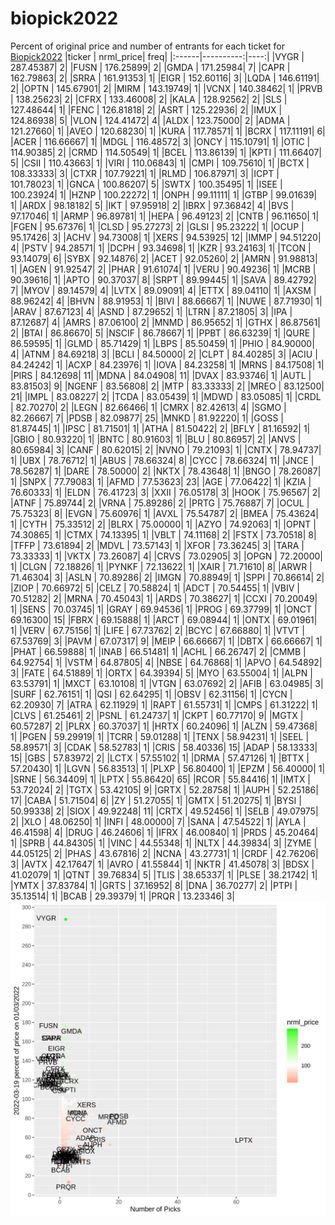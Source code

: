 # biopick2022
Percent of original price and number of entrants for each ticket for [Biopick2022](https://twitter.com/hashtag/Biopick2022)
|ticker | nrml_price| freq|
|:------|----------:|----:|
|VYGR   |  287.45387|    2|
|FUSN   |  176.25899|    2|
|GMDA   |  171.25984|    7|
|CAPR   |  162.79863|    2|
|SRRA   |  161.91353|    1|
|EIGR   |  152.60116|    3|
|LQDA   |  146.61191|    2|
|OPTN   |  145.67901|    2|
|MIRM   |  143.19749|    1|
|VCNX   |  140.38462|    1|
|PRVB   |  138.25623|    2|
|CFRX   |  133.46008|    2|
|KALA   |  128.92562|    2|
|SLS    |  127.48644|    1|
|FENC   |  126.81818|    2|
|ASRT   |  125.22936|    2|
|IMUX   |  124.86938|    5|
|VLON   |  124.41472|    4|
|ALDX   |  123.75000|    2|
|ADMA   |  121.27660|    1|
|AVEO   |  120.68230|    1|
|KURA   |  117.78571|    1|
|BCRX   |  117.11191|    6|
|ACER   |  116.66667|    1|
|MDGL   |  116.48572|    3|
|ONCY   |  115.10791|    1|
|OTIC   |  114.90385|    2|
|CRMD   |  114.50549|    1|
|BCEL   |  113.86139|    1|
|KPTI   |  111.66407|    5|
|CSII   |  110.43663|    1|
|VIRI   |  110.06843|    1|
|CMPI   |  109.75610|    1|
|BCTX   |  108.33333|    3|
|CTXR   |  107.79221|    1|
|RLMD   |  106.87971|    3|
|ICPT   |  101.78023|    1|
|GNCA   |  100.86207|    5|
|SWTX   |  100.35495|    1|
|ISEE   |  100.23924|    1|
|HZNP   |  100.22272|    1|
|ONPH   |   99.11111|    1|
|GTBP   |   99.01639|    1|
|ARDX   |   98.18182|    5|
|IKT    |   97.95918|    2|
|IBRX   |   97.36842|    4|
|BVS    |   97.17046|    1|
|ARMP   |   96.89781|    1|
|HEPA   |   96.49123|    2|
|CNTB   |   96.11650|    1|
|FGEN   |   95.67376|    1|
|CLSD   |   95.27273|    2|
|GLSI   |   95.23222|    1|
|OCUP   |   95.17426|    3|
|ACHV   |   94.73008|    1|
|XERS   |   94.53925|   12|
|IMMP   |   94.51220|    4|
|PSTV   |   94.28571|    1|
|DCPH   |   93.34698|    1|
|KZR    |   93.24163|    1|
|TCON   |   93.14079|    6|
|SYBX   |   92.14876|    2|
|ACET   |   92.05260|    2|
|AMRN   |   91.98813|    1|
|AGEN   |   91.92547|    2|
|PHAR   |   91.61074|    1|
|VERU   |   90.49236|    1|
|MCRB   |   90.39616|    1|
|APTO   |   90.37037|    8|
|SRPT   |   89.99445|    1|
|SAVA   |   89.42792|    7|
|MYOV   |   89.14579|    4|
|LVTX   |   89.09091|    4|
|ETTX   |   89.04110|    1|
|AXSM   |   88.96242|    4|
|BHVN   |   88.91953|    1|
|BIVI   |   88.66667|    1|
|NUWE   |   87.71930|    1|
|ARAV   |   87.67123|    4|
|ASND   |   87.29652|    1|
|LTRN   |   87.21805|    3|
|IPA    |   87.12687|    4|
|AMRS   |   87.06100|    2|
|MNMD   |   86.95652|    1|
|GTHX   |   86.87561|    2|
|BTAI   |   86.86670|    5|
|NSCIF  |   86.78667|    1|
|PPBT   |   86.63239|    1|
|QURE   |   86.59595|    1|
|GLMD   |   85.71429|    1|
|LBPS   |   85.50459|    1|
|PHIO   |   84.90000|    4|
|ATNM   |   84.69218|    3|
|BCLI   |   84.50000|    2|
|CLPT   |   84.40285|    3|
|ACIU   |   84.24242|    1|
|ACXP   |   84.23976|    1|
|IOVA   |   84.23258|    1|
|MRNS   |   84.17508|    1|
|PIRS   |   84.12698|   11|
|MDNA   |   84.04908|   11|
|DVAX   |   83.93746|    1|
|AUTL   |   83.81503|    9|
|NGENF  |   83.56808|    2|
|MTP    |   83.33333|    2|
|MREO   |   83.12500|   21|
|IMPL   |   83.08227|    2|
|TCDA   |   83.05439|    1|
|MDWD   |   83.05085|    1|
|CRDL   |   82.70270|    2|
|LEGN   |   82.66466|    1|
|CMRX   |   82.42613|    4|
|SGMO   |   82.26667|    7|
|PDSB   |   82.09877|   25|
|MNKD   |   81.92220|    1|
|GOSS   |   81.87445|    1|
|IPSC   |   81.71501|    1|
|ATHA   |   81.50422|    2|
|BFLY   |   81.16592|    1|
|GBIO   |   80.93220|    1|
|BNTC   |   80.91603|    1|
|BLU    |   80.86957|    2|
|ANVS   |   80.65984|    3|
|CANF   |   80.62015|    2|
|NVNO   |   79.21093|    1|
|CNTX   |   78.94737|    1|
|UBX    |   78.76712|    1|
|ABUS   |   78.66324|    8|
|CYCC   |   78.66324|   11|
|JNCE   |   78.56287|    1|
|DARE   |   78.50000|    2|
|NKTX   |   78.43648|    1|
|BNGO   |   78.26087|    1|
|SNPX   |   77.79083|    1|
|AFMD   |   77.53623|   23|
|AGE    |   77.06422|    1|
|KZIA   |   76.60333|    1|
|ELDN   |   76.41723|    3|
|XXII   |   76.05178|    3|
|HOOK   |   75.96567|    2|
|ATNF   |   75.89744|    2|
|VRNA   |   75.89286|    2|
|PRTG   |   75.76887|    7|
|OCUL   |   75.75323|    8|
|EVGN   |   75.60976|    1|
|AVXL   |   75.54787|    2|
|BMEA   |   75.43624|    1|
|CYTH   |   75.33512|    2|
|BLRX   |   75.00000|    1|
|AZYO   |   74.92063|    1|
|OPNT   |   74.30865|    1|
|CTMX   |   74.13395|    1|
|VBLT   |   74.11168|    2|
|FSTX   |   73.70518|    8|
|TFFP   |   73.61894|    2|
|MDVL   |   73.57143|    1|
|XFOR   |   73.36245|    3|
|TARA   |   73.33333|    1|
|VKTX   |   73.26087|    4|
|CRVS   |   73.02905|    3|
|OPGN   |   72.20000|    1|
|CLGN   |   72.18826|    1|
|PYNKF  |   72.13622|    1|
|XAIR   |   71.71610|    8|
|ARWR   |   71.46304|    3|
|ASLN   |   70.89286|    2|
|IMGN   |   70.88949|    1|
|SPPI   |   70.86614|    2|
|ZIOP   |   70.66972|    5|
|CELZ   |   70.58824|    1|
|ADCT   |   70.54455|    1|
|VBIV   |   70.51282|    2|
|MRNA   |   70.45043|    1|
|ARDS   |   70.38627|    1|
|CCXI   |   70.20049|    1|
|SENS   |   70.03745|    1|
|GRAY   |   69.94536|    1|
|PROG   |   69.37799|    1|
|ONCT   |   69.16300|   15|
|FBRX   |   69.15888|    1|
|ARCT   |   69.08944|    1|
|ONTX   |   69.01961|    1|
|VERV   |   67.75156|    1|
|LIFE   |   67.73762|    2|
|BCYC   |   67.66880|    1|
|VTVT   |   67.53769|    3|
|PAVM   |   67.07317|    9|
|MEIP   |   66.66667|    1|
|DBTX   |   66.66667|    1|
|PHAT   |   66.59888|    1|
|INAB   |   66.51481|    1|
|ACHL   |   66.26747|    2|
|CMMB   |   64.92754|    1|
|VSTM   |   64.87805|    4|
|NBSE   |   64.76868|    1|
|APVO   |   64.54892|    3|
|FATE   |   64.51889|    1|
|ORTX   |   64.39394|    5|
|MYO    |   63.55004|    1|
|ALPN   |   63.53791|    1|
|MXCT   |   63.10108|    1|
|VTGN   |   63.07692|    2|
|AFIB   |   63.04985|    3|
|SURF   |   62.76151|    1|
|QSI    |   62.64295|    1|
|OBSV   |   62.31156|    1|
|CYCN   |   62.20930|    7|
|ATRA   |   62.11929|    1|
|RAPT   |   61.55731|    1|
|CMPS   |   61.31222|    1|
|CLVS   |   61.25461|    2|
|PSNL   |   61.24737|    1|
|CKPT   |   60.77170|    9|
|MGTX   |   60.57287|    2|
|PLRX   |   60.37037|    1|
|HRTX   |   60.24096|    1|
|ALZN   |   59.47368|    1|
|PGEN   |   59.29919|    1|
|TCRR   |   59.01288|    1|
|TENX   |   58.94231|    1|
|SEEL   |   58.89571|    3|
|CDAK   |   58.52783|    1|
|CRIS   |   58.40336|   15|
|ADAP   |   58.13333|   15|
|GBS    |   57.83972|    2|
|LCTX   |   57.55102|    1|
|DRMA   |   57.47126|    1|
|BTTX   |   57.20430|    1|
|LGVN   |   56.83513|    1|
|PLXP   |   56.80400|    1|
|EPZM   |   56.40000|    1|
|SRNE   |   56.34409|    1|
|LPTX   |   55.86420|   65|
|RCOR   |   55.84416|    1|
|IMTX   |   53.72024|    2|
|TGTX   |   53.42105|    9|
|GRTX   |   52.28758|    1|
|AUPH   |   52.25186|   17|
|CABA   |   51.71504|    6|
|ZY     |   51.27055|    1|
|GMTX   |   51.20275|    1|
|BYSI   |   50.99338|    2|
|SIOX   |   49.92248|   11|
|CRTX   |   49.52456|    1|
|SELB   |   49.07975|    2|
|XLO    |   48.06250|    1|
|INFI   |   48.00000|    7|
|SANA   |   47.54522|    1|
|AYLA   |   46.41598|    4|
|DRUG   |   46.24606|    1|
|IFRX   |   46.00840|    1|
|PRDS   |   45.20464|    1|
|SPRB   |   44.84305|    1|
|VINC   |   44.55348|    1|
|NLTX   |   44.39834|    3|
|ZYME   |   44.05125|    2|
|PHAS   |   43.67816|    2|
|NCNA   |   43.27731|    1|
|CRDF   |   42.76206|    3|
|AVTX   |   42.17647|    1|
|AVRO   |   41.55844|    1|
|NKTR   |   41.45078|    3|
|BDSX   |   41.02079|    1|
|QTNT   |   39.76834|    5|
|TLIS   |   38.65337|    1|
|PLSE   |   38.21742|    1|
|YMTX   |   37.83784|    1|
|GRTS   |   37.16952|    8|
|DNA    |   36.70277|    2|
|PTPI   |   35.13514|    1|
|BCAB   |   29.39379|    1|
|PRQR   |   13.23346|    3|
![retvspicks](biopicks.png?raw=true)
